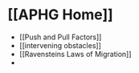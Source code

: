 # [[APHG Home]]

- [[Push and Pull Factors]]
- [[intervening obstacles]]
- [[Ravensteins Laws of Migration]]
- 